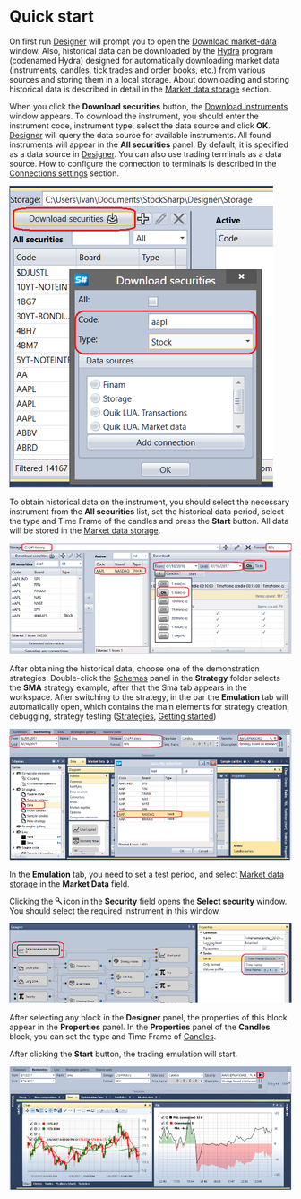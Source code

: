 # Quick start

On first run [Designer](Designer.md) will prompt you to open the [Download market\-data](Designer_Downloading_data.md) window. Also, historical data can be downloaded by the [Hydra](Hydra.md) program (codenamed Hydra) designed for automatically downloading market data (instruments, candles, tick trades and order books, etc.) from various sources and storing them in a local storage. About downloading and storing historical data is described in detail in the [Market data storage](Designer_Repository_of_historical_data.md) section.

When you click the **Download securities** button, the [Download instruments](Designer_Download_instruments.md) window appears. To download the instrument, you should enter the instrument code, instrument type, select the data source and click **OK**. [Designer](Designer.md) will query the data source for available instruments. All found instruments will appear in the **All securities** panel. By default, it is specified as a data source in [Designer](Designer.md). You can also use trading terminals as a data source. How to configure the connection to terminals is described in the [Connections settings](Designer_Connection_settings.md) section.

![Designer Quick start 01](../images/Designer_Quick_start_01.png)

To obtain historical data on the instrument, you should select the necessary instrument from the **All securities** list, set the historical data period, select the type and Time Frame of the candles and press the **Start** button. All data will be stored in the [Market data storage](Designer_Repository_of_historical_data.md).

![Designer Quick start 02](../images/Designer_Quick_start_02.png)

After obtaining the historical data, choose one of the demonstration strategies. Double\-click the [Schemas](Designer_Panel_Schemas.md) panel in the **Strategy** folder selects the **SMA** strategy example, after that the Sma tab appears in the workspace. After switching to the strategy, in the bar the **Emulation** tab will automatically open, which contains the main elements for strategy creation, debugging, strategy testing ([Strategies](Designer_Creating_strategy_out_of_blocks.md), [Getting started](Designer_Example_of_backtesting.md))

![Designer Quick start 03](../images/Designer_Quick_start_03.png)

In the **Emulation** tab, you need to set a test period, and select [Market data storage](Designer_Repository_of_historical_data.md) in the **Market Data** field.

Clicking the ![Designer Quick start 04](../images/Designer_Quick_start_04.png) icon in the **Security** field opens the **Select security** window. You should select the required instrument in this window.

![Designer Quick start 05](../images/Designer_Quick_start_05.png)

After selecting any block in the **Designer** panel, the properties of this block appear in the **Properties** panel. In the **Properties** panel of the **Candles** block, you can set the type and Time Frame of [Candles](Candles.md).

After clicking the **Start** button, the trading emulation will start.

![Designer Quick start 06](../images/Designer_Quick_start_06.png)
